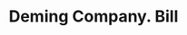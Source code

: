 ---
doi: 10.7916/D8J97JJJ
date_other: '1900'
date_other_textual: 1900-1909
form: printed ephemera
genre:
- Invoices
name:
- Deming Company
object_in_context_url: https://biggert.cul.columbia.edu/items/view/ave_biggert_01321
subject_hierarchical_geographic:
- Salem, Ohio, United States
subject_name:
- Deming Company
title: Deming Company. Bill
sort_title: Deming Company. Bill
call_number: ave_biggert_01321
coordinates:
- 40.90083333333333,-80.85277777777777
pid: ave_biggert_01321
identifiers: ave_biggert_01321
thumbnail: https://derivativo-3.library.columbia.edu/iiif/2/ldpd:343250/full/!256,256/0/native.jpg
permalink: "/biggert/ave_biggert_01321/"
layout: iiif-image-page
---